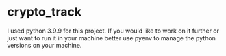 # crypto_track

I used python 3.9.9 for this project. If you would like to work on it further or just want to run it in your machine better use pyenv to manage the python versions on your machine.